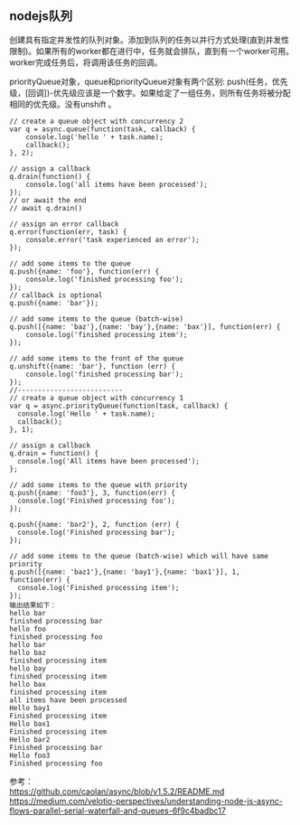 
## nodejs队列
创建具有指定并发性的队列对象。添加到队列的任务以并行方式处理(直到并发性限制)。如果所有的worker都在进行中，任务就会排队，直到有一个worker可用。worker完成任务后，将调用该任务的回调。  

priorityQueue对象，queue和priorityQueue对象有两个区别:  push(任务，优先级，[回调])-优先级应该是一个数字。如果给定了一组任务，则所有任务将被分配相同的优先级。没有unshift 。  

```
// create a queue object with concurrency 2
var q = async.queue(function(task, callback) {
    console.log('hello ' + task.name);
    callback();
}, 2);

// assign a callback
q.drain(function() {
    console.log('all items have been processed');
});
// or await the end
// await q.drain()

// assign an error callback
q.error(function(err, task) {
    console.error('task experienced an error');
});

// add some items to the queue
q.push({name: 'foo'}, function(err) {
    console.log('finished processing foo');
});
// callback is optional
q.push({name: 'bar'});

// add some items to the queue (batch-wise)
q.push([{name: 'baz'},{name: 'bay'},{name: 'bax'}], function(err) {
    console.log('finished processing item');
});

// add some items to the front of the queue
q.unshift({name: 'bar'}, function (err) {
    console.log('finished processing bar');
});
//--------------------------
// create a queue object with concurrency 1
var q = async.priorityQueue(function(task, callback) {
  console.log('Hello ' + task.name);
  callback();
}, 1);

// assign a callback
q.drain = function() {
  console.log('All items have been processed');
};

// add some items to the queue with priority
q.push({name: 'foo3'}, 3, function(err) {
  console.log('Finished processing foo');
});

q.push({name: 'bar2'}, 2, function (err) {
  console.log('Finished processing bar');
});

// add some items to the queue (batch-wise) which will have same priority
q.push([{name: 'baz1'},{name: 'bay1'},{name: 'bax1'}], 1, function(err) {
  console.log('Finished processing item');
});
输出结果如下：
hello bar
finished processing bar
hello foo
finished processing foo
hello bar
hello baz
finished processing item
hello bay
finished processing item
hello bax
finished processing item
all items have been processed
Hello bay1
Finished processing item
Hello bax1
Finished processing item
Hello bar2
Finished processing bar
Hello foo3
Finished processing foo
```

参考：  
https://github.com/caolan/async/blob/v1.5.2/README.md  
https://medium.com/velotio-perspectives/understanding-node-js-async-flows-parallel-serial-waterfall-and-queues-6f9c4badbc17  
